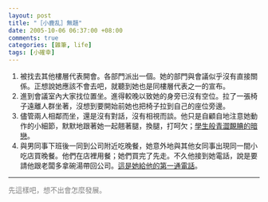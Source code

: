 ```yaml
--- 
layout: post
title: "［小鹿乱］無題"
date: 2005-10-06 06:37:00 +08:00
comments: true
categories: [雜筆, life]
tags: [小確幸]
---
```


1. 被找去其他樓層代表開會。各部門派出一個。她的部門與會議似乎沒有直接關係。正想說她應該不會去吧，就聽到她也是同樓層代表之一的宣布。
2. 進到會議室內大家找位置坐。進得較晚以致她的身旁已沒有空位。拉了一張椅子遠離人群坐著，沒想到要開始前她也把椅子拉到自己的座位旁邊。
3. 儘管兩人相鄰而坐，還是沒有對話，沒有相視而談。他只是自顧自地注意她動作的小細節，默默地跟著她一起翹著腿，換腿，打呵欠；<u>學生般青澀靦腆的暗戀</u>。
4. 與男同事下班後一同到公司附近吃晚餐，她意外地與其他女同事出現同一間小吃店買晚餐。他們在店裡用餐；她們買完了先走。不久他接到她電話，說是要請他跟老闆多拿碗湯帶回公司。<u>這是她給他的第一通電話</u>。

----

<span style="color:gray;">先這樣吧，想不出會怎麼發展。</span>